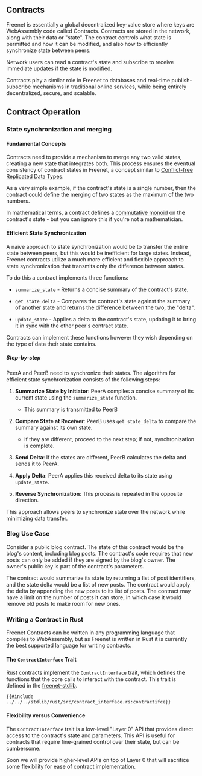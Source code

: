 ## Contracts

Freenet is essentially a global decentralized key-value store where keys are
WebAssembly code called Contracts. Contracts are stored in the network,
along with their data or "state". The contract controls what state is permitted
and how it can be modified, and also how to efficiently synchronize state
between peers.

Network users can read a contract's state and subscribe to receive immediate
updates if the state is modified.

Contracts play a similar role in Freenet to databases and real-time
publish-subscribe mechanisms in traditional online services, while being
entirely decentralized, secure, and scalable.

<!-- toc -->

## Contract Operation

### State synchronization and merging

#### Fundamental Concepts

Contracts need to provide a mechanism to merge any two valid states, creating a
new state that integrates both. This process ensures the eventual consistency of
contract states in Freenet, a concept similar to [Conflict-free Replicated Data
Types](https://en.wikipedia.org/wiki/Conflict-free_replicated_data_type).

As a very simple example, if the contract's state is a single number, then the
contract could define the merging of two states as the maximum of the two numbers.

In mathematical terms, a contract defines a [commutative
monoid](https://mathworld.wolfram.com/CommutativeMonoid.html) on the contract's
state - but you can ignore this if you're not a mathematician.

#### Efficient State Synchronization

A naive approach to state synchronization would be to transfer the entire state
between peers, but this would be inefficient for large states. Instead,
Freenet contracts utilize a much more efficient and flexible approach to state
synchronization that transmits only the difference between states.

To do this a contract implements three functions:

- `summarize_state` - Returns a concise summary of the contract's
  state.
- `get_state_delta` - Compares the contract's state against the summary of
  another state and returns the difference between the two, the "delta".

- `update_state` - Applies a delta to the contract's state, updating it to
  bring it in sync with the other peer's contract state.

Contracts can implement these functions however they wish depending on the
type of data their state contains.

##### Step-by-step

PeerA and PeerB need to synchronize their states. The algorithm for efficient
state synchronization consists of the following steps:

1. **Summarize State by Initiator**: PeerA compiles a concise summary of its
   current state using the `summarize_state` function.

   - This summary is transmitted to PeerB

2. **Compare State at Receiver**: PeerB uses `get_state_delta` to compare the
   summary against its own state.

   - If they are different, proceed to the next step; if not, synchronization is
     complete.

3. **Send Delta**: If the states are different, PeerB calculates the delta and
   sends it to PeerA.

4. **Apply Delta**: PeerA applies this received delta to its state using
   `update_state`.

5. **Reverse Synchronization**: This process is repeated in the opposite direction.

This approach allows peers to synchronize state over the network while minimizing
data transfer.

### Blog Use Case

Consider a public blog contract. The state of this contract would be the blog's
content, including blog posts. The contract's code requires that new
posts can only be added if they are signed by the blog's owner. The owner's
public key is part of the contract's parameters.

The contract would summarize its state by returning a list of post identifiers,
and the state delta would be a list of new posts. The contract would apply the
delta by appending the new posts to its list of posts. The contract may have
a limit on the number of posts it can store, in which case it would remove old
posts to make room for new ones.

### Writing a Contract in Rust

Freenet Contracts can be written in any programming language that compiles to
WebAssembly, but as Freenet is written in Rust it is currently the best supported
language for writing contracts.

#### The `ContractInterface` Trait

Rust contracts implement the `ContractInterface` trait, which defines the
functions that the core calls to interact with the contract. This trait is
defined in the
[freenet-stdlib](https://github.com/freenet/freenet-stdlib/blob/f28e6716364b4e1c9ae8837344286393a2da4c82/rust/src/contract_interface.rs#L446).

```rust,no_run,noplayground
{{#include ../../../stdlib/rust/src/contract_interface.rs:contractifce}}
```

#### Flexibility versus Convenience

The `ContractInterface` trait is a low-level "Layer 0" API that provides direct
access to the contract's state and parameters. This API is useful for contracts
that require fine-grained control over their state, but can be cumbersome.

Soon we will provide higher-level APIs on top of Layer 0 that will sacrifice
some flexibility for ease of contract implementation.
